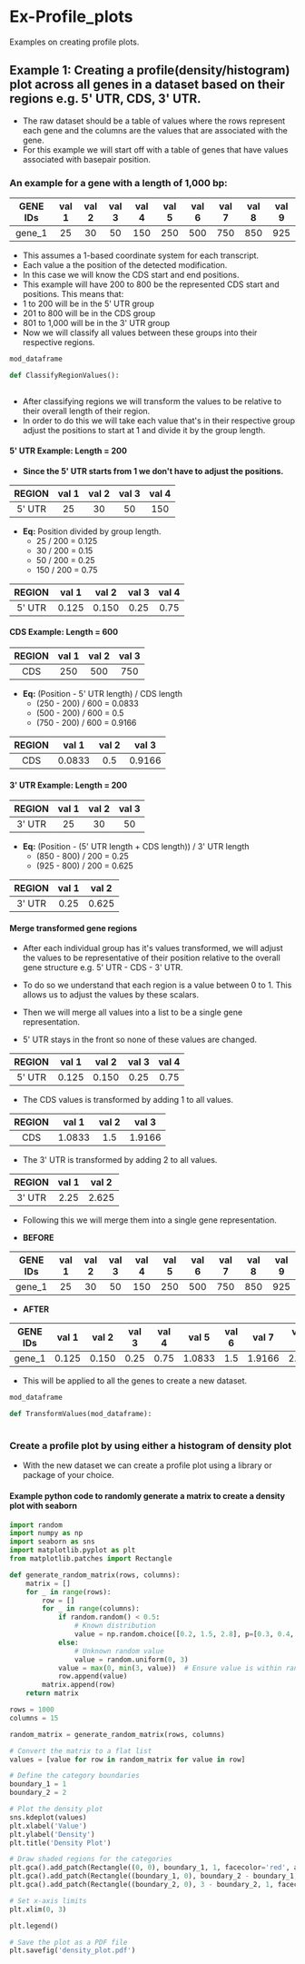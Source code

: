 # Ex-Profile_plots
Examples on creating profile plots.

## Example 1: Creating a profile(density/histogram) plot across all genes in a dataset based on their regions e.g. 5' UTR, CDS, 3' UTR.
 - The raw dataset should be a table of values where the rows represent each gene and the columns are the values that are associated with the gene. 
 - For this example we will start off with a table of genes that have values associated with basepair position.

### An example for a gene with a length of 1,000 bp: 
|GENE IDs        |val 1|val 2|val 3|val 4|val 5|val 6|val 7|val 8|val 9|
|:--------------:|:---:|:---:|:---:|:---:|:---:|:---:|:---:|:---:|:---:|
| gene_1         | 25  | 30  | 50  | 150 | 250 | 500 | 750 | 850 | 925 |

 - This assumes a 1-based coordinate system for each transcript.
 - Each value a the position of the detected modification.
 - In this case we will know the CDS start and end positions. 
 - This example will have 200 to 800 be the represented CDS start and positions. This means that:
  -  1 to 200 will be in the 5' UTR group
  -  201 to 800 will be in the CDS group
  -  801 to 1,000 will be in the 3' UTR group
 - Now we will classify all values between these groups into their respective regions.
```python
mod_dataframe

def ClassifyRegionValues():
 
```
- After classifying regions we will transform the values to be relative to their overall length of their region. 
- In order to do this we will take each value that's in their respective group adjust the positions to start at 1 and divide it by the group length. 
#### 5' UTR Example: Length = 200
  - **Since the 5' UTR starts from 1 we don't have to adjust the positions.**
  
| REGION |val 1|val 2|val 3|val 4|
|:------:|:---:|:---:|:---:|:---:|
| 5' UTR | 25  | 30  | 50  | 150 |

  - **Eq:** Position divided by group length.
    * 25 / 200 = 0.125
    * 30 / 200 = 0.15
    * 50 / 200 = 0.25
    * 150 / 200 = 0.75
  
| REGION | val 1 | val 2 | val 3| val 4|
|:------:|:-----:|:-----:|:----:|:----:|
| 5' UTR | 0.125 | 0.150 | 0.25 | 0.75 |

#### CDS Example: Length = 600
| REGION | val 1 | val 2 | val 3|
|:------:|:-----:|:-----:|:----:|
| CDS    | 250   | 500   | 750  |

 - **Eq:** (Position - 5' UTR length) / CDS length
   * (250 - 200) / 600 = 0.0833
   * (500 - 200) / 600 = 0.5
   * (750 - 200) / 600 = 0.9166

| REGION | val 1  | val 2 | val 3 |
|:------:|:------:|:-----:|:-----:|
| CDS    | 0.0833 | 0.5   | 0.9166|

#### 3' UTR Example: Length = 200
| REGION | val 1 | val 2 | val 3 |
|:------:|:-----:|:-----:|:-----:|
| 3' UTR | 25    | 30    | 50    |

 - **Eq:** (Position - (5' UTR length + CDS length)) / 3' UTR length
   * (850 - 800) / 200 = 0.25
   * (925 - 800) / 200 = 0.625

| REGION | val 1 | val 2 | 
|:------:|:-----:|:-----:|
| 3' UTR | 0.25  | 0.625 | 

#### Merge transformed gene regions
 - After each individual group has it's values transformed, we will adjust the values to be representative of their position relative to the overall gene structure e.g. 5' UTR - CDS - 3' UTR.
 - To do so we understand that each region is a value between 0 to 1. This allows us to adjust the values by these scalars.
 - Then we will merge all values into a list to be a single gene representation.

 - 5' UTR stays in the front so none of these values are changed.

 | REGION | val 1 | val 2 | val 3| val 4|
 |:------:|:-----:|:-----:|:----:|:----:|
 | 5' UTR | 0.125 | 0.150 | 0.25 | 0.75 |

- The CDS values is transformed by adding 1 to all values.

| REGION | val 1  | val 2 | val 3  |
|:------:|:------:|:-----:|:------:|
| CDS    | 1.0833 | 1.5   | 1.9166 |

- The 3' UTR is transformed by adding 2 to all values.

| REGION | val 1 | val 2 | 
|:------:|:-----:|:-----:|
| 3' UTR | 2.25  | 2.625 | 

- Following this we will merge them into a single gene representation.

- **BEFORE**

|GENE IDs        | val 1 | val 2 | val 3| val 4| val 5  |val 6| val 7  | val 8| val 9 |
|:--------------:|:-----:|:-----:|:----:|:----:|:------:|:---:|:------:|:----:|:-----:|
| gene_1         | 25    | 30    | 50   | 150  | 250    | 500 | 750    | 850  | 925   |

- **AFTER**

|GENE IDs        | val 1 | val 2 | val 3| val 4| val 5  |val 6| val 7  | val 8| val 9 |
|:--------------:|:-----:|:-----:|:----:|:----:|:------:|:---:|:------:|:----:|:-----:|
| gene_1         | 0.125 | 0.150 | 0.25 | 0.75 | 1.0833 | 1.5 | 1.9166 | 2.25 | 2.625 |

 - This will be applied to all the genes to create a new dataset.

```python
mod_dataframe

def TransformValues(mod_dataframe):
  
```

### Create a profile plot by using either a histogram of density plot
 - With the new dataset we can create a profile plot using a library or package of your choice.


#### Example python code to randomly generate a matrix to create a density plot with seaborn
```python
import random
import numpy as np
import seaborn as sns
import matplotlib.pyplot as plt
from matplotlib.patches import Rectangle

def generate_random_matrix(rows, columns):
    matrix = []
    for _ in range(rows):
        row = []
        for _ in range(columns):
            if random.random() < 0.5:
                # Known distribution
                value = np.random.choice([0.2, 1.5, 2.8], p=[0.3, 0.4, 0.3])
            else:
                # Unknown random value
                value = random.uniform(0, 3)
            value = max(0, min(3, value))  # Ensure value is within range
            row.append(value)
        matrix.append(row)
    return matrix

rows = 1000
columns = 15

random_matrix = generate_random_matrix(rows, columns)

# Convert the matrix to a flat list
values = [value for row in random_matrix for value in row]

# Define the category boundaries
boundary_1 = 1
boundary_2 = 2

# Plot the density plot
sns.kdeplot(values)
plt.xlabel('Value')
plt.ylabel('Density')
plt.title('Density Plot')

# Draw shaded regions for the categories
plt.gca().add_patch(Rectangle((0, 0), boundary_1, 1, facecolor='red', alpha=0.2, label="5' UTR"))
plt.gca().add_patch(Rectangle((boundary_1, 0), boundary_2 - boundary_1, 1, facecolor='green', alpha=0.2, label="CDS Region"))
plt.gca().add_patch(Rectangle((boundary_2, 0), 3 - boundary_2, 1, facecolor='blue', alpha=0.2, label="3' UTR"))

# Set x-axis limits
plt.xlim(0, 3)

plt.legend()

# Save the plot as a PDF file
plt.savefig('density_plot.pdf')

```
